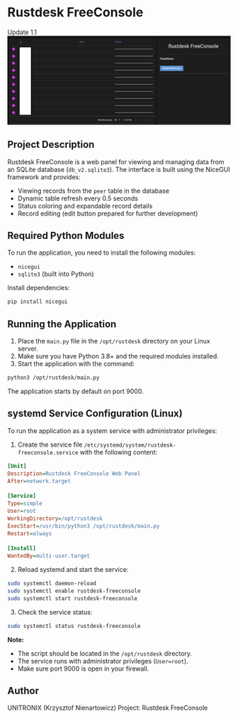 # Rustdesk FreeConsole
Update 1.1
![Rustdesk FreeConsole Screenshot](freeconsole.png)
## Project Description

Rustdesk FreeConsole is a web panel for viewing and managing data from an SQLite database (`db_v2.sqlite3`). The interface is built using the NiceGUI framework and provides:

- Viewing records from the `peer` table in the database
- Dynamic table refresh every 0.5 seconds
- Status coloring and expandable record details
- Record editing (edit button prepared for further development)

## Required Python Modules

To run the application, you need to install the following modules:

- `nicegui`
- `sqlite3` (built into Python)

Install dependencies:

```bash
pip install nicegui
```

## Running the Application

1. Place the `main.py` file in the `/opt/rustdesk` directory on your Linux server.
2. Make sure you have Python 3.8+ and the required modules installed.
3. Start the application with the command:

```bash
python3 /opt/rustdesk/main.py
```

The application starts by default on port 9000.

## systemd Service Configuration (Linux)

To run the application as a system service with administrator privileges:

1. Create the service file `/etc/systemd/system/rustdesk-freeconsole.service` with the following content:

```ini
[Unit]
Description=Rustdesk FreeConsole Web Panel
After=network.target

[Service]
Type=simple
User=root
WorkingDirectory=/opt/rustdesk
ExecStart=/usr/bin/python3 /opt/rustdesk/main.py
Restart=always

[Install]
WantedBy=multi-user.target
```

2. Reload systemd and start the service:

```bash
sudo systemctl daemon-reload
sudo systemctl enable rustdesk-freeconsole
sudo systemctl start rustdesk-freeconsole
```

3. Check the service status:

```bash
sudo systemctl status rustdesk-freeconsole
```

**Note:**
- The script should be located in the `/opt/rustdesk` directory.
- The service runs with administrator privileges (`User=root`).
- Make sure port 9000 is open in your firewall.

## Author
UNITRONIX (Krzysztof Nienartowicz)
Project: Rustdesk FreeConsole
